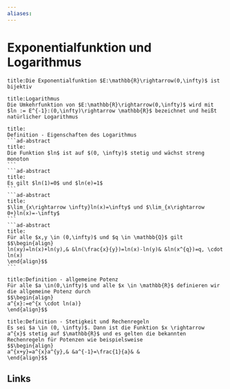 ```yaml
---
aliases: 
---
```

# Exponentialfunktion und Logarithmus 
```ad-abstract
title:Die Exponentialfunktion $E:\mathbb{R}\rightarrow(0,\infty)$ ist bijektiv
```
```ad-abstract
title:Logarithmus
Die Umkehrfunktion von $E:\mathbb{R}\rightarrow(0,\infty)$ wird mit $ln := E^{-1}:(0,\infty)\rightarrow \mathbb{R}$ bezeichnet und heißt natürlicher Logarithmus
```
````ad-abstract
title:
Definition - Eigenschaften des Logarithmus
```ad-abstract
title:
Die Funktion $ln$ ist auf $(0, \infty)$ stetig und wächst streng monoton
```
```ad-abstract
title:
Es gilt $ln(1)=0$ und $ln(e)=1$
```
```ad-abstract
title:
$\lim_{x\rightarrow \infty}ln(x)=\infty$ und $\lim_{x\rightarrow 0+}ln(x)=-\infty$
```
```ad-abstract
title:
Für alle $x,y \in (0,\infty)$ und $q \in \mathbb{Q}$ gilt
$$\begin{align}
ln(xy)=ln(x)+ln(y),& &ln(\frac{x}{y})=ln(x)-ln(y)& &ln(x^{q})=q, \cdot ln(x)
\end{align}$$
```
````
```ad-abstract
title:Definition - allgemeine Potenz
Für alle $a \in(0,\infty)$ und alle $x \in \mathbb{R}$ definieren wir die allgemeine Potenz durch
$$\begin{align}
a^{x}:=e^{x \cdot ln(a)}
\end{align}$$
```
```ad-abstract
title:Definition - Stetigkeit und Rechenregeln
Es sei $a \in (0, \infty)$. Dann ist die Funktion $x \rightarrow a^{x}$ stetig auf $\mathbb{R}$ und es gelten die bekannten Rechenregeln für Potenzen wie beispielsweise
$$\begin{align}
a^{x+y}=a^{x}a^{y},& &a^{-1}=\frac{1}{a}& &
\end{align}$$
```
## Links